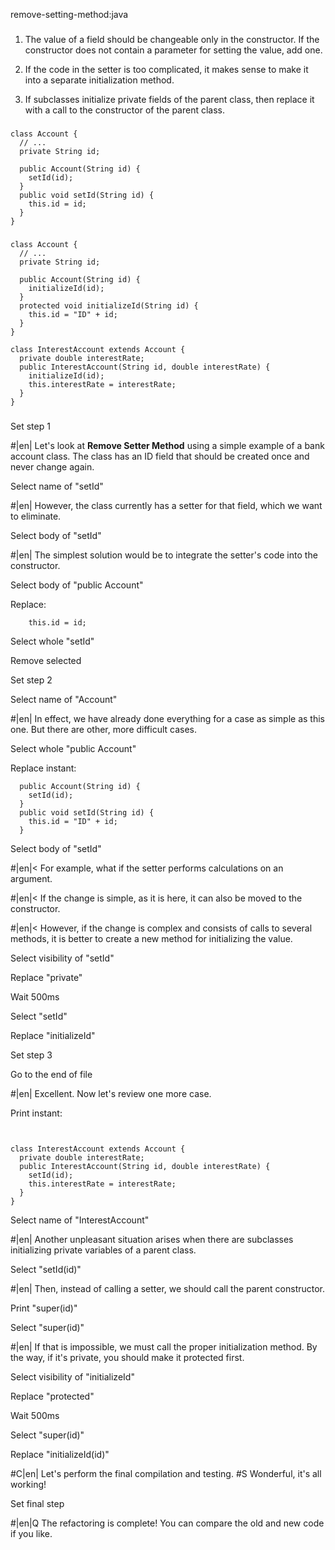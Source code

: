 remove-setting-method:java

###

1. The value of a field should be changeable only in the constructor. If the constructor does not contain a parameter for setting the value, add one.


2. If the code in the setter is too complicated, it makes sense to make it into a separate initialization method.


3. If subclasses initialize private fields of the parent class, then replace it with a call to the constructor of the parent class.




###

```
class Account {
  // ...
  private String id;

  public Account(String id) {
    setId(id);
  }
  public void setId(String id) {
    this.id = id;
  }
}
```

###

```
class Account {
  // ...
  private String id;

  public Account(String id) {
    initializeId(id);
  }
  protected void initializeId(String id) {
    this.id = "ID" + id;
  }
}

class InterestAccount extends Account {
  private double interestRate;
  public InterestAccount(String id, double interestRate) {
    initializeId(id);
    this.interestRate = interestRate;
  }
}
```

###

Set step 1


#|en| Let's look at <b>Remove Setter Method</b> using a simple example of a bank account class. The class has an ID field that should be created once and never change again.


Select name of "setId"


#|en| However, the class currently has a setter for that field, which we want to eliminate.


Select body of "setId"


#|en| The simplest solution would be to integrate the setter's code into the constructor.


Select body of "public Account"

Replace:
```
    this.id = id;
```

Select whole "setId"

Remove selected

Set step 2

Select name of "Account"


#|en| In effect, we have already done everything for a case as simple as this one. But there are other, more difficult cases.


Select whole "public Account"

Replace instant:
```
  public Account(String id) {
    setId(id);
  }
  public void setId(String id) {
    this.id = "ID" + id;
  }

```

Select body of "setId"


#|en|< For example, what if the setter performs calculations on an argument.



#|en|< If the change is simple, as it is here, it can also be moved to the constructor.



#|en|< However, if the change is complex and consists of calls to several methods, it is better to create a new method for initializing the value.


Select visibility of "setId"

Replace "private"

Wait 500ms

Select "setId"

Replace "initializeId"

Set step 3

Go to the end of file


#|en| Excellent. Now let's review one more case.


Print instant:
```


class InterestAccount extends Account {
  private double interestRate;
  public InterestAccount(String id, double interestRate) {
    setId(id);
    this.interestRate = interestRate;
  }
}
```

Select name of "InterestAccount"


#|en| Another unpleasant situation arises when there are subclasses initializing private variables of a parent class.


Select "setId(id)"


#|en| Then, instead of calling a setter, we should call the parent constructor.


Print "super(id)"

Select "super(id)"


#|en| If that is impossible, we must call the proper initialization method. By the way, if it's private, you should make it protected first.


Select visibility of "initializeId"

Replace "protected"

Wait 500ms

Select "super(id)"

Replace "initializeId(id)"


#C|en| Let's perform the final compilation and testing.
#S Wonderful, it's all working!


Set final step


#|en|Q The refactoring is complete! You can compare the old and new code if you like.

